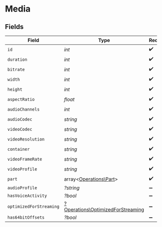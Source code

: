 # Media


## Fields

| Field                                                                                 | Type                                                                                  | Required                                                                              | Description                                                                           | Example                                                                               |
| ------------------------------------------------------------------------------------- | ------------------------------------------------------------------------------------- | ------------------------------------------------------------------------------------- | ------------------------------------------------------------------------------------- | ------------------------------------------------------------------------------------- |
| `id`                                                                                  | *int*                                                                                 | :heavy_check_mark:                                                                    | N/A                                                                                   | 119534                                                                                |
| `duration`                                                                            | *int*                                                                                 | :heavy_check_mark:                                                                    | N/A                                                                                   | 11558112                                                                              |
| `bitrate`                                                                             | *int*                                                                                 | :heavy_check_mark:                                                                    | N/A                                                                                   | 25025                                                                                 |
| `width`                                                                               | *int*                                                                                 | :heavy_check_mark:                                                                    | N/A                                                                                   | 3840                                                                                  |
| `height`                                                                              | *int*                                                                                 | :heavy_check_mark:                                                                    | N/A                                                                                   | 2072                                                                                  |
| `aspectRatio`                                                                         | *float*                                                                               | :heavy_check_mark:                                                                    | N/A                                                                                   | 1.85                                                                                  |
| `audioChannels`                                                                       | *int*                                                                                 | :heavy_check_mark:                                                                    | N/A                                                                                   | 6                                                                                     |
| `audioCodec`                                                                          | *string*                                                                              | :heavy_check_mark:                                                                    | N/A                                                                                   | eac3                                                                                  |
| `videoCodec`                                                                          | *string*                                                                              | :heavy_check_mark:                                                                    | N/A                                                                                   | hevc                                                                                  |
| `videoResolution`                                                                     | *string*                                                                              | :heavy_check_mark:                                                                    | N/A                                                                                   | 4k                                                                                    |
| `container`                                                                           | *string*                                                                              | :heavy_check_mark:                                                                    | N/A                                                                                   | mkv                                                                                   |
| `videoFrameRate`                                                                      | *string*                                                                              | :heavy_check_mark:                                                                    | N/A                                                                                   | 24p                                                                                   |
| `videoProfile`                                                                        | *string*                                                                              | :heavy_check_mark:                                                                    | N/A                                                                                   | main 10                                                                               |
| `part`                                                                                | array<[Operations\Part](../../Models/Operations/Part.md)>                             | :heavy_check_mark:                                                                    | N/A                                                                                   |                                                                                       |
| `audioProfile`                                                                        | *?string*                                                                             | :heavy_minus_sign:                                                                    | N/A                                                                                   | dts                                                                                   |
| `hasVoiceActivity`                                                                    | *?bool*                                                                               | :heavy_minus_sign:                                                                    | N/A                                                                                   | false                                                                                 |
| `optimizedForStreaming`                                                               | [?Operations\OptimizedForStreaming](../../Models/Operations/OptimizedForStreaming.md) | :heavy_minus_sign:                                                                    | N/A                                                                                   | 1                                                                                     |
| `has64bitOffsets`                                                                     | *?bool*                                                                               | :heavy_minus_sign:                                                                    | N/A                                                                                   | false                                                                                 |